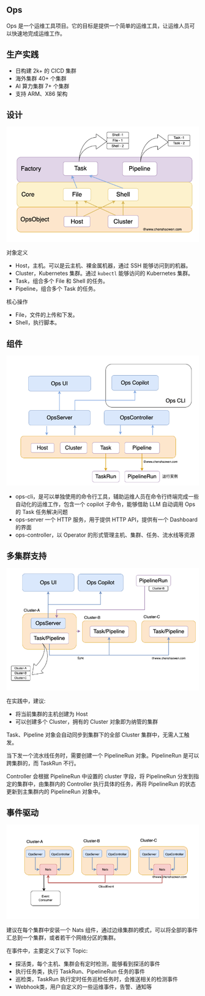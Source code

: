 ## Ops

Ops 是一个运维工具项目。它的目标是提供一个简单的运维工具，让运维人员可以快速地完成运维工作。

## 生产实践

- 日构建 2k+ 的 CICD 集群
- 海外集群 40+ 个集群
- AI 算力集群 7+ 个集群
- 支持 ARM、X86 架构

## 设计

![](images/ops-core.png)

对象定义

- Host，主机。可以是云主机、裸金属机器，通过 SSH 能够访问到的机器。
- Cluster，Kubernetes 集群。通过 `kubectl` 能够访问的 Kubernetes 集群。
- Task，组合多个 File 和 Shell 的任务。
- Pipeline，组合多个 Task 的任务。

核心操作

- File，文件的上传和下发。
- Shell，执行脚本。

## 组件

![](images/ops-component.png)

- ops-cli，是可以单独使用的命令行工具，辅助运维人员在命令行终端完成一些自动化的运维工作，包含一个 copilot 子命令，能够借助 LLM 自动调用 Ops 的 Task 任务解决问题
- ops-server 一个 HTTP 服务，用于提供 HTTP API，提供有一个 Dashboard 的界面
- ops-controller，以 Operator 的形式管理主机、集群、任务、流水线等资源

## 多集群支持

![](images/ops-multicluster.png)

在实践中，建议:

- 将当前集群的主机创建为 Host
- 可以创建多个 Cluster，拥有的 Cluster 对象即为纳管的集群

Task、Pipeline 对象会自动同步到集群下的全部 Cluster 集群中，无需人工触发。

当下发一个流水线任务时，需要创建一个 PipelineRun 对象。PipelineRun 是可以跨集群的，而 TaskRun 不行。

Controller 会根据 PipelineRun 中设置的 cluster 字段，将 PipelineRun 分发到指定的集群中，由集群内的 Controller 执行具体的任务，再将 PipelineRun 的状态更新到主集群内的 PipelineRun 对象中。

## 事件驱动

![](images/ops-event.png)

建议在每个集群中安装一个 Nats 组件，通过边缘集群的模式，可以将全部的事件汇总到一个集群，或者若干个网络分区的集群。

在事件中，主要定义了以下 Topic:

- 探活类，每个主机、集群会有定时检测，能够看到探活的事件
- 执行任务类，执行 TaskRun、PipelineRun 任务的事件
- 巡检类，TaskRun 执行定时任务巡检任务时，会推送相关的检测事件
- Webhook类，用户自定义的一些运维事件，告警、通知等
